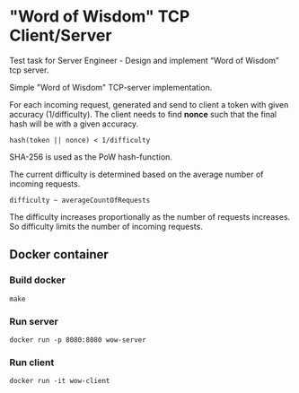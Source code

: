 # "Word of Wisdom" TCP Client/Server 

Test task for Server Engineer - Design and implement “Word of Wisdom” tcp server.  

Simple "Word of Wisdom" TCP-server implementation.

For each incoming request, generated and send to client a token with given accuracy (1/difficulty). 
The client needs to find **nonce** such that the final hash will be with a given accuracy.

``` 
hash(token || nonce) < 1/difficulty
```

SHA-256 is used as the PoW hash-function.

The current difficulty is determined based on the average number of incoming requests.

```
difficulty ~ averageCountOfRequests
```

The difficulty increases proportionally as the number of requests increases.
So difficulty limits the number of incoming requests.

## Docker container 
### Build docker
```
make
```

### Run server
```
docker run -p 8080:8080 wow-server
``` 

### Run client
```
docker run -it wow-client
```
